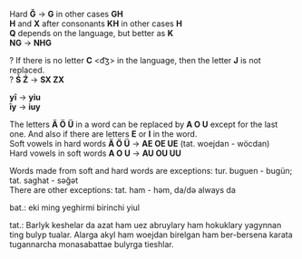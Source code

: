 Hard **Ğ** -> **G** in other cases **GH**  
**H** and **X** after consonants **KH** in other cases **H**  
**Q** depends on the language, but better as **K**  
**NG** -> **NHG**  

? If there is no letter **C** <d͡ʒ> in the language, then the letter **J** is not replaced.  
? **Ś Ź** -> **SX ZX**

**yī** -> **yiu**  
**īy** -> **iuy**

The letters **Ä Ö Ü** in a word can be replaced by **A O U** except for the last one. And also if there are letters **E** or **I** in the word.  
Soft vowels in hard words  **Ä Ö Ü** -> **AE OE UE** (tat. woejdan - wöcdan)  
Hard vowels in soft words  **A O U** -> **AU OU UU**

Words made from soft and hard words are exceptions: tur. buguen - bugün; tat. saghat - səğət  
There are other exceptions: tat. ham - həm, da/də always da

bat.: eki ming yeghirmi birinchi yiul

tat.: Barlyk keshelar da azat ham uez abruylary ham hokuklary yagynnan ting bulyp tualar. Alarga akyl ham woejdan birelgan ham ber-bersena karata tugannarcha monasabattae bulyrga tieshlar.
